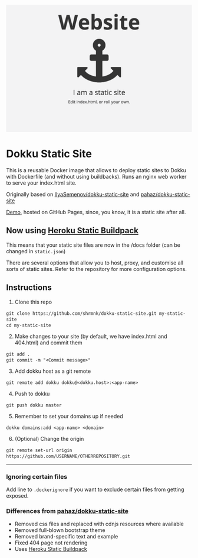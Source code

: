 ![example](./example.png)

# Dokku Static Site

This is a reusable Docker image that allows to deploy static sites to Dokku with Dockerfile (and without using buildbacks). Runs an nginx web worker to serve your index.html site.

Originally based on [IlyaSemenov/dokku-static-site](https://github.com/IlyaSemenov/dokku-static-site) and [pahaz/dokku-static-site](https://github.com/pahaz/dokku-static-site)

[Demo](https://sherman.sg/dokku-static-site/), hosted on GitHub Pages, since, you know, it is a static site after all.

## Now using [Heroku Static Buildpack](https://github.com/heroku/heroku-buildpack-static)

This means that your static site files are now in the /docs folder (can be changed in `static.json`)

There are several options that allow you to host, proxy, and customise all sorts of static sites. Refer to the repository for more configuration options.

## Instructions

1. Clone this repo

```
git clone https://github.com/shrmnk/dokku-static-site.git my-static-site
cd my-static-site
```

2. Make changes to your site (by default, we have index.html and 404.html) and commit them

```
git add .
git commit -m "<Commit message>"
```

3. Add dokku host as a git remote

```
git remote add dokku dokku@<dokku.host>:<app-name>
```

4. Push to dokku

```
git push dokku master
```

5. Remember to set your domains up if needed

```
dokku domains:add <app-name> <domain>
```

6. (Optional) Change the origin

```
git remote set-url origin https://github.com/USERNAME/OTHERREPOSITORY.git
```

---

### Ignoring certain files

Add line to `.dockerignore` if you want to exclude certain files from getting exposed.

### Differences from [pahaz/dokku-static-site](https://github.com/pahaz/dokku-static-site)

- Removed css files and replaced with cdnjs resources where available
- Removed full-blown bootstrap theme
- Removed brand-specific text and example
- Fixed 404 page not rendering
- Uses [Heroku Static Buildpack](https://github.com/heroku/heroku-buildpack-static)
